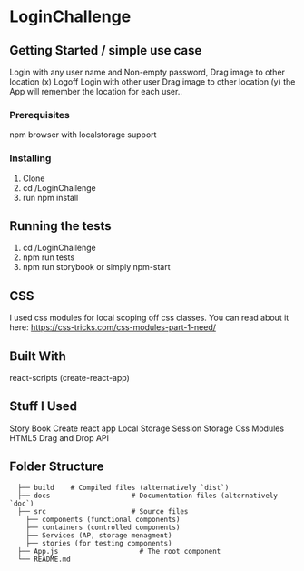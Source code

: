 
# LoginChallenge

## Getting Started / simple use case

Login with any user name and Non-empty password,
Drag image to other location (x)
Logoff
Login with other user
Drag image to other location (y)
the App will remember the location for each user..

### Prerequisites

npm
browser with localstorage support

### Installing

1. Clone
2. cd /LoginChallenge
3. run npm install 

## Running the tests

1. cd /LoginChallenge
2. npm run tests
3. npm run storybook or simply npm-start

## CSS

I used css modules for local scoping off css classes.
You can read about it here:
https://css-tricks.com/css-modules-part-1-need/

## Built With
react-scripts (create-react-app)


## Stuff I Used
Story Book
Create react app
Local Storage
Session Storage
Css Modules
HTML5 Drag and Drop API


## Folder Structure

```
  ├── build    # Compiled files (alternatively `dist`)
  ├── docs                    # Documentation files (alternatively `doc`)
  ├── src                     # Source files 
    ├── components (functional components)
    ├── containers (controlled components)
    ├── Services (AP, storage menagment)
    ├── stories (for testing components)
  ├── App.js                    # The root component
  └── README.md
  
  ```








